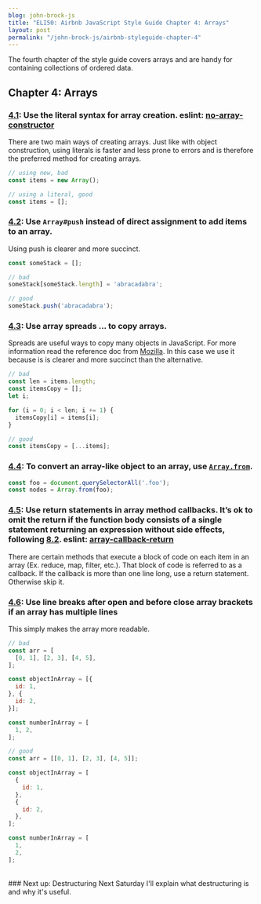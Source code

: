 ```yaml
---
blog: john-brock-js
title: "ELI50: Airbnb JavaScript Style Guide Chapter 4: Arrays"
layout: post
permalink: "/john-brock-js/airbnb-styleguide-chapter-4"
---
```


The fourth chapter of the style guide covers arrays and are handy for containing collections of ordered data.

## Chapter 4: Arrays
### [4.1][4.1]: Use the literal syntax for array creation. eslint: [no-array-constructor][no-array-constructor]
There are two main ways of creating arrays. Just like with object construction, using literals is faster and less prone to errors and is therefore the preferred method for creating arrays.
```javascript
// using new, bad
const items = new Array();

// using a literal, good
const items = [];
```
### [4.2][4.2]: Use `Array#push` instead of direct assignment to add items to an array.
Using push is clearer and more succinct.
```javascript
const someStack = [];

// bad
someStack[someStack.length] = 'abracadabra';

// good
someStack.push('abracadabra');
```
### [4.3][4.3]: Use array spreads ... to copy arrays.
Spreads are useful ways to copy many objects in JavaScript. For more information read the reference doc from [Mozilla][spread operator documentation]. In this case we use it because is is clearer and more succinct than the alternative.
```javascript
// bad
const len = items.length;
const itemsCopy = [];
let i;

for (i = 0; i < len; i += 1) {
  itemsCopy[i] = items[i];
}

// good
const itemsCopy = [...items];
```
### [4.4][4.4]: To convert an array-like object to an array, use [`Array.from`][array from].
```javascript
const foo = document.querySelectorAll('.foo');
const nodes = Array.from(foo);
```
### [4.5][4.5]: Use return statements in array method callbacks. It’s ok to omit the return if the function body consists of a single statement returning an expression without side effects, following [8.2][8.2]. eslint: [array-callback-return][array-callback-return]
There are certain methods that execute a block of code on each item in an array (Ex. reduce, map, filter, etc.). That block of code is referred to as a callback. If the callback is more than one line long, use a return statement. Otherwise skip it.
### [4.6][4.6]: Use line breaks after open and before close array brackets if an array has multiple lines
This simply makes the array more readable.
```javascript
// bad
const arr = [
  [0, 1], [2, 3], [4, 5],
];

const objectInArray = [{
  id: 1,
}, {
  id: 2,
}];

const numberInArray = [
  1, 2,
];

// good
const arr = [[0, 1], [2, 3], [4, 5]];

const objectInArray = [
  {
    id: 1,
  },
  {
    id: 2,
  },
];

const numberInArray = [
  1,
  2,
];
```
<br>
### Next up: Destructuring
Next Saturday I'll explain what destructuring is and why it's useful.

[style guide]: https://github.com/airbnb/javascript#types--primitives
[airbnb]: https://www.airbnb.com/
[spread operator documentation]: https://developer.mozilla.org/en-US/docs/Web/JavaScript/Reference/Operators/Spread_operator
[array from]: https://developer.mozilla.org/en/docs/Web/JavaScript/Reference/Global_Objects/Array/from

[4.1]: https://github.com/airbnb/javascript#arrays--literals
[4.2]: https://github.com/airbnb/javascript#arrays--push
[4.3]: https://github.com/airbnb/javascript#es6-array-spreads
[4.4]: https://github.com/airbnb/javascript#arrays--from
[4.5]: https://github.com/airbnb/javascript#arrays--callback-return
[4.6]: https://github.com/airbnb/javascript#arrays--bracket-newline
[8.2]: https://github.com/airbnb/javascript#arrows--implicit-return

[no-array-constructor]: http://eslint.org/docs/rules/no-array-constructor.html
[array-callback-return]:http://eslint.org/docs/rules/array-callback-return
